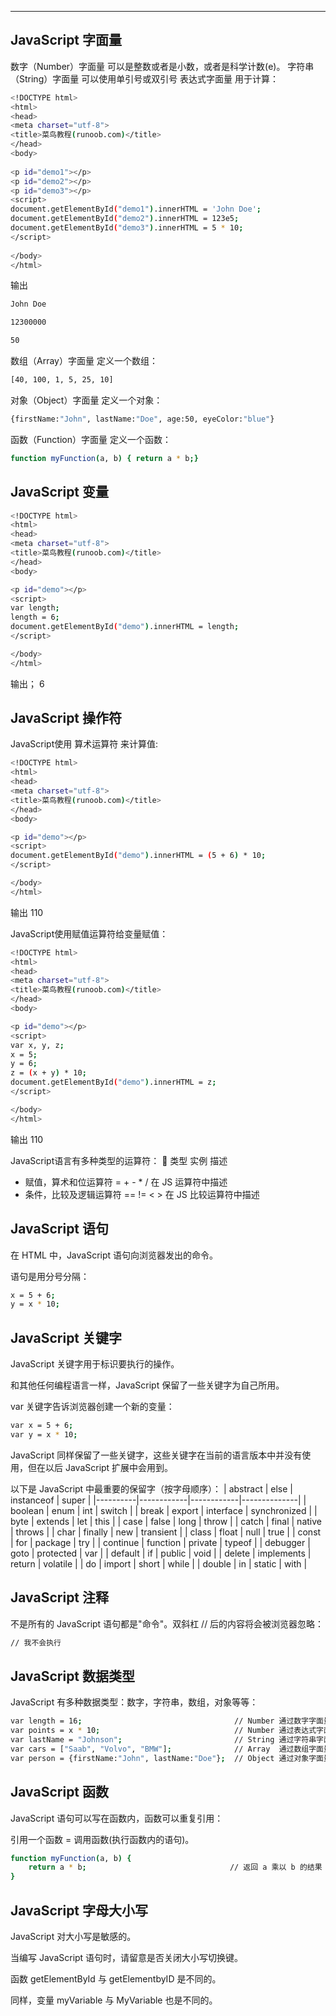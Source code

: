

--------------
##  JavaScript 字面量
数字（Number）字面量 可以是整数或者是小数，或者是科学计数(e)。
字符串（String）字面量 可以使用单引号或双引号
表达式字面量 用于计算：
```bash
<!DOCTYPE html>
<html>
<head> 
<meta charset="utf-8"> 
<title>菜鸟教程(runoob.com)</title> 
</head>
<body>
	
<p id="demo1"></p>
<p id="demo2"></p>
<p id="demo3"></p>
<script>
document.getElementById("demo1").innerHTML = 'John Doe';
document.getElementById("demo2").innerHTML = 123e5;
document.getElementById("demo3").innerHTML = 5 * 10;
</script>
	
</body>
</html>
```
输出

```bash
John Doe

12300000

50
```

数组（Array）字面量 定义一个数组：

```bash
[40, 100, 1, 5, 25, 10]
```

对象（Object）字面量 定义一个对象：

```bash
{firstName:"John", lastName:"Doe", age:50, eyeColor:"blue"}
```

函数（Function）字面量 定义一个函数：

```bash
function myFunction(a, b) { return a * b;}
```

##  JavaScript 变量

```bash
<!DOCTYPE html>
<html>
<head> 
<meta charset="utf-8"> 
<title>菜鸟教程(runoob.com)</title> 
</head>
<body>

<p id="demo"></p>
<script>
var length;
length = 6;
document.getElementById("demo").innerHTML = length;
</script>

</body>
</html>
```
输出；
6

##  JavaScript 操作符
JavaScript使用 算术运算符 来计算值:
```bash
<!DOCTYPE html>
<html>
<head> 
<meta charset="utf-8"> 
<title>菜鸟教程(runoob.com)</title> 
</head>
<body>

<p id="demo"></p>
<script>
document.getElementById("demo").innerHTML = (5 + 6) * 10;
</script>

</body>
</html>
```
输出
110

JavaScript使用赋值运算符给变量赋值：

```bash
<!DOCTYPE html>
<html>
<head> 
<meta charset="utf-8"> 
<title>菜鸟教程(runoob.com)</title> 
</head>
<body>

<p id="demo"></p>
<script>
var x, y, z;
x = 5;
y = 6;
z = (x + y) * 10;
document.getElementById("demo").innerHTML = z;
</script>

</body>
</html>
```
输出
110

JavaScript语言有多种类型的运算符：

类型	实例	描述

 - 赋值，算术和位运算符	=  +  -  *  /	在 JS 运算符中描述
 - 条件，比较及逻辑运算符	==  != <  > 	在 JS 比较运算符中描述

##  JavaScript 语句
在 HTML 中，JavaScript 语句向浏览器发出的命令。

语句是用分号分隔：

```bash
x = 5 + 6;
y = x * 10;
```
##  JavaScript 关键字

JavaScript 关键字用于标识要执行的操作。

和其他任何编程语言一样，JavaScript 保留了一些关键字为自己所用。

var 关键字告诉浏览器创建一个新的变量：

```bash
var x = 5 + 6;
var y = x * 10;
```
JavaScript 同样保留了一些关键字，这些关键字在当前的语言版本中并没有使用，但在以后 JavaScript 扩展中会用到。

以下是 JavaScript 中最​​重要的保留字（按字母顺序）：
| abstract | else       | instanceof | super        |
|----------|------------|------------|--------------|
| boolean  | enum       | int        | switch       |
| break    | export     | interface  | synchronized |
| byte     | extends    | let        | this         |
| case     | false      | long       | throw        |
| catch    | final      | native     | throws       |
| char     | finally    | new        | transient    |
| class    | float      | null       | true         |
| const    | for        | package    | try          |
| continue | function   | private    | typeof       |
| debugger | goto       | protected  | var          |
| default  | if         | public     | void         |
| delete   | implements | return     | volatile     |
| do       | import     | short      | while        |
| double   | in         | static     | with         |


##  JavaScript 注释
不是所有的 JavaScript 语句都是"命令"。双斜杠 // 后的内容将会被浏览器忽略：

```bash
// 我不会执行
```
## JavaScript 数据类型
JavaScript 有多种数据类型：数字，字符串，数组，对象等等：

```bash
var length = 16;                                  // Number 通过数字字面量赋值
var points = x * 10;                              // Number 通过表达式字面量赋值
var lastName = "Johnson";                         // String 通过字符串字面量赋值
var cars = ["Saab", "Volvo", "BMW"];              // Array  通过数组字面量赋值
var person = {firstName:"John", lastName:"Doe"};  // Object 通过对象字面量赋值
```
##  JavaScript 函数
JavaScript 语句可以写在函数内，函数可以重复引用：

引用一个函数 = 调用函数(执行函数内的语句)。

```bash
function myFunction(a, b) {
    return a * b;                                // 返回 a 乘以 b 的结果
}
```
##  JavaScript 字母大小写
JavaScript 对大小写是敏感的。

当编写 JavaScript 语句时，请留意是否关闭大小写切换键。

函数 getElementById 与 getElementbyID 是不同的。

同样，变量 myVariable 与 MyVariable 也是不同的。
